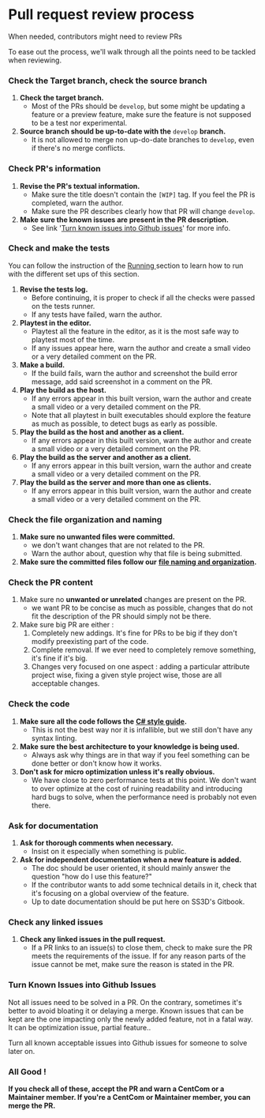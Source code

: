 # Pull request review process

When needed, contributors might need to review PRs

To ease out the process, we'll walk through all the points need to be tackled when reviewing.

### Check the Target branch, check the source branch

1. **Check the target branch.**
   * Most of the PRs should be `develop`, but some might be updating a feature or a preview feature, make sure the feature is not supposed to be a test nor experimental.
2. **Source branch should be up-to-date with the** `develop` **branch.**
   * It is not allowed to merge non up-do-date branches to `develop`, even if there's no merge conflicts.

### Check PR's information

1. **Revise the PR's textual information.**
   * Make sure the title doesn't contain the `[WIP]` tag. If you feel the PR is completed, warn the author.
   * Make sure the PR describes clearly how that PR will change `develop`.
2. **Make sure the known issues are present in the PR description.**&#x20;
   * See link '[Turn known issues into Github issues](pull-request-review-process.md#turn-known-issues-into-github-issues)' for more info.

### Check and make the tests

You can follow the instruction of the [Running ](../running-the-project/)section to learn how to run with the different set ups of this section.

1. **Revise the tests log.**
   * Before continuing, it is proper to check if all the checks were passed on the tests runner.
   * If any tests have failed, warn the author.
2. **Playtest in the editor.**
   * Playtest all the feature in the editor, as it is the most safe way to playtest most of the time.
   * If any issues appear here, warn the author and create a small video or a very detailed comment on the PR.
3. **Make a build.**
   * If the build fails, warn the author and screenshot the build error message, add said screenshot in a comment on the PR.
4. **Play the build as the host.**
   * If any errors appear in this built version, warn the author and create a small video or a very detailed comment on the PR.
   * Note that all playtest in built executables should explore the feature as much as possible, to detect bugs as early as possible.
5. **Play the build as the host and another as a client.**
   * If any errors appear in this built version, warn the author and create a small video or a very detailed comment on the PR.
6. **Play the build as the server and another as a client.**
   * If any errors appear in this built version, warn the author and create a small video or a very detailed comment on the PR.
7. **Play the build as the server and more than one as clients.**
   * If any errors appear in this built version, warn the author and create a small video or a very detailed comment on the PR.

### Check the file organization and naming

1. **Make sure no unwanted files were committed.**
   * &#x20;we don't want changes that are not related to the PR.
   * Warn the author about, question why that file is being submitted.
2. **Make sure the committed files follow our** [**file naming and organization**](../../introduction/file-naming-and-organization/)**.**

### **Check the PR content**

1. Make sure no **unwanted or unrelated** changes are present on the PR.
   * we want PR to be concise as much as possible, changes that do not fit the description of the PR should simply not be there.
2. Make sure big PR are either :&#x20;
   1. Completely new addings. It's fine for PRs to be big if they don't modify preexisting part of the code.
   2. Complete removal. If we ever need to completely remove something, it's fine if it's big.
   3. Changes very focused on one aspect : adding a particular attribute project wise, fixing a given style project wise, those are all acceptable changes.

### Check the code

1. **Make sure all the code follows the** [**C# style guide**](../../guidelines/the-c-style-guide/)**.**&#x20;
   * This is not the best way nor it is infallible, but we still don't have any syntax linting.
2. **Make sure the best architecture to your knowledge is being used.**&#x20;
   * Always ask why things are in that way if you feel something can be done better or don't know how it works.
3. **Don't ask for micro optimization unless it's really obvious.**&#x20;
   * We have close to zero performance tests at this point. We don't want to over optimize at the cost of ruining readability and introducing hard bugs to solve, when the performance need is probably not even there.

### Ask for documentation

1. **Ask for thorough comments when necessary.**&#x20;
   * Insist on it especially when something is public.
2. **Ask for independent documentation when a new feature is added.**
   * The doc should be user oriented, it should mainly answer the question "how do I use this feature?"&#x20;
   * If the contributor wants to add some technical details in it, check that it's focusing on a global overview of the feature.&#x20;
   * Up to date documentation should be put here on SS3D's Gitbook.

### Check any linked issues

1. **Check any linked issues in the pull request.**&#x20;
   * If a PR links to an issue(s) to close them, check to make sure the PR meets the requirements of the issue. If for any reason parts of the issue cannot be met, make sure the reason is stated in the PR.

### Turn Known Issues into Github Issues

Not all issues need to be solved in a PR. On the contrary, sometimes it's better to avoid bloating it or delaying a merge. Known issues that can be kept are the one impacting only the newly added feature, not in a fatal way. It can be optimization issue, partial feature..

Turn all known acceptable issues into Github issues for someone to solve later on.

### All Good !&#x20;

**If you check all of these, accept the PR and warn a CentCom or a Maintainer member. If you're a CentCom or Maintainer member, you can merge the PR.**
